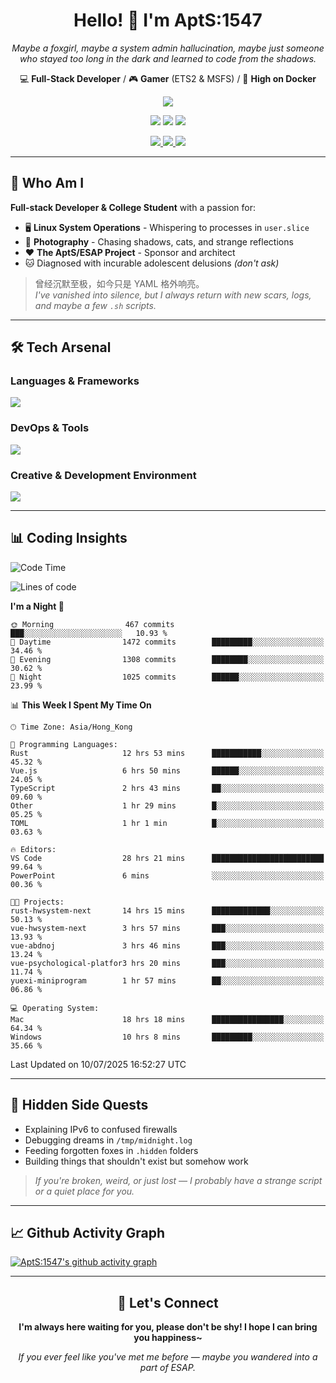 <div align="center">
  <h1>Hello! 👋 I'm AptS:1547</h1>
  <p><em>Maybe a foxgirl, maybe a system admin hallucination, maybe just someone who stayed too long in the dark and learned to code from the shadows.</em></p>
  
  <p>
    💻 <strong>Full-Stack Developer</strong> / 🎮 <strong>Gamer</strong> (ETS2 & MSFS) / 🐋 <strong>High on Docker</strong>
  </p>
</div>

<div align="center">
  <p>
    <a href="https://github.com/AptS-1547">
      <img src="https://github-readme-stats.vercel.app/api?username=AptS-1547&show_icons=true&theme=transparent" />
    </a>
  </p>

  <p>
    <img src="https://komarev.com/ghpvc/?username=AptS-1547&color=blue&style=flat-square" />
    <img src="https://img.shields.io/github/followers/AptS-1547?style=flat-square" />
    <img src="https://img.shields.io/github/stars/AptS-1547?style=flat-square" />
  </p>

  <p>
    <a href="https://www.esaps.net/">
      <img src="https://img.shields.io/badge/website-4493f8?style=for-the-badge&logo=About.me&logoColor=white" />
    </a>
    <a href="https://www.esaps.net/feed/">
      <img src="https://img.shields.io/badge/RSS-4493f8?style=for-the-badge&logo=rss&logoColor=white" />
    </a>
    <a href="mailto:apts-1547@esaps.net">
      <img src="https://img.shields.io/badge/Email-4493f8?style=for-the-badge&logo=gmail&logoColor=white" />
    </a>
  </p>
</div>

---

## 🦊 Who Am I

**Full-stack Developer & College Student** with a passion for:
- 🖥️ **Linux System Operations** - Whispering to processes in `user.slice`
- 📸 **Photography** - Chasing shadows, cats, and strange reflections  
- ❤️ **The AptS/ESAP Project** - Sponsor and architect
- 🐱 Diagnosed with incurable adolescent delusions *(don't ask)*

> 曾经沉默至极，如今只是 YAML 格外响亮。  
> *I've vanished into silence, but I always return with new scars, logs, and maybe a few `.sh` scripts.*

---

## 🛠️ Tech Arsenal

### **Languages & Frameworks**
<a href="https://skillicons.dev">
  <img src="https://skillicons.dev/icons?i=py,javascript,typescript,vue,nodejs,php,r,html,css,java,kotlin,go,c,cs,cpp,rust,bash,tailwind" />
</a>

### **DevOps & Tools**
<a href="https://skillicons.dev">
  <img src="https://skillicons.dev/icons?i=docker,git,github,githubactions,jenkins,nginx,cloudflare,workers,grafana,prometheus,sqlite,postgres,mysql,mongodb,redis" />
</a>

### **Creative & Development Environment**
<a href="https://skillicons.dev">
  <img src="https://skillicons.dev/icons?i=vscode,visualstudio,idea,androidstudio,arduino,blender,ps,pr,ae,au" />
</a>

---

## 📊 Coding Insights

<!--START_SECTION:waka-->
![Code Time](http://img.shields.io/badge/Code%20Time-673%20hrs%2012%20mins-blue)

![Lines of code](https://img.shields.io/badge/From%20Hello%20World%20I%27ve%20Written-1.1%20million%20lines%20of%20code-blue)

**I'm a Night 🦉** 

```text
🌞 Morning                467 commits         ███░░░░░░░░░░░░░░░░░░░░░░   10.93 % 
🌆 Daytime                1472 commits        █████████░░░░░░░░░░░░░░░░   34.46 % 
🌃 Evening                1308 commits        ████████░░░░░░░░░░░░░░░░░   30.62 % 
🌙 Night                  1025 commits        ██████░░░░░░░░░░░░░░░░░░░   23.99 % 
```


📊 **This Week I Spent My Time On** 

```text
🕑︎ Time Zone: Asia/Hong_Kong

💬 Programming Languages: 
Rust                     12 hrs 53 mins      ███████████░░░░░░░░░░░░░░   45.32 % 
Vue.js                   6 hrs 50 mins       ██████░░░░░░░░░░░░░░░░░░░   24.05 % 
TypeScript               2 hrs 43 mins       ██░░░░░░░░░░░░░░░░░░░░░░░   09.60 % 
Other                    1 hr 29 mins        █░░░░░░░░░░░░░░░░░░░░░░░░   05.25 % 
TOML                     1 hr 1 min          █░░░░░░░░░░░░░░░░░░░░░░░░   03.63 % 

🔥 Editors: 
VS Code                  28 hrs 21 mins      █████████████████████████   99.64 % 
PowerPoint               6 mins              ░░░░░░░░░░░░░░░░░░░░░░░░░   00.36 % 

🐱‍💻 Projects: 
rust-hwsystem-next       14 hrs 15 mins      █████████████░░░░░░░░░░░░   50.13 % 
vue-hwsystem-next        3 hrs 57 mins       ███░░░░░░░░░░░░░░░░░░░░░░   13.93 % 
vue-abdnoj               3 hrs 46 mins       ███░░░░░░░░░░░░░░░░░░░░░░   13.24 % 
vue-psychological-platfor3 hrs 20 mins       ███░░░░░░░░░░░░░░░░░░░░░░   11.74 % 
yuexi-miniprogram        1 hr 57 mins        ██░░░░░░░░░░░░░░░░░░░░░░░   06.86 % 

💻 Operating System: 
Mac                      18 hrs 18 mins      ████████████████░░░░░░░░░   64.34 % 
Windows                  10 hrs 8 mins       █████████░░░░░░░░░░░░░░░░   35.66 % 
```


 Last Updated on 10/07/2025 16:52:27 UTC
<!--END_SECTION:waka-->

---

## 🌙 Hidden Side Quests

- Explaining IPv6 to confused firewalls
- Debugging dreams in `/tmp/midnight.log`  
- Feeding forgotten foxes in `.hidden` folders
- Building things that shouldn't exist but somehow work

> *If you're broken, weird, or just lost — I probably have a strange script or a quiet place for you.*

---

## 📈 Github Activity Graph

[![AptS:1547's github activity graph](https://github-readme-activity-graph.vercel.app/graph?username=AptS-1547&theme=react-dark)](https://github.com/AptS-1547)

---

<div align="center">
  <h2>🤝 Let's Connect</h2>
  <p><strong>I'm always here waiting for you, please don't be shy! I hope I can bring you happiness~</strong></p>
  
  <em>If you ever feel like you've met me before — maybe you wandered into a part of ESAP.</em>
</div>
